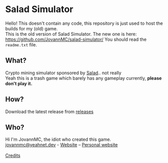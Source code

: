 # Salad Simulator
Hello! This doesn't contain any code, this repository is just used to host the builds for my (old) game.<br/>
This is the old version of Salad Simulator. The new one is here: https://github.com/JovannMC/salad-simulator/
You should read the `readme.txt` file. <br/>

## What?
Crypto mining simulator sponsored by [Salad](https://salad.com).. not really<br/>
Yeah this is a trash game which barely has any gameplay currently, **please don't play it.**<br/>

## How?
Download the latest release from [releases](https://github.com/JovannMC/old-salad-simulator/releases)

## Who?
Hi I'm JovannMC, the idiot who created this game.<br/>
jovannmc@yeahnet.dev - [Website](https://femboyfurry.net) – [Personal website](https://jovannmc.femboyfurry.net)<br/><br/>
[Credits](CREDITS.md)
